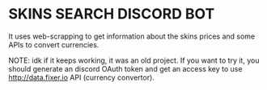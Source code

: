 # SKINS SEARCH DISCORD BOT

It uses web-scrapping to get information about the skins prices and some APIs to convert currencies.

NOTE: idk if it keeps working, it was an old project. 
If you want to try it, you should generate an discord OAuth token and get an access key to use http://data.fixer.io API (currency convertor).
